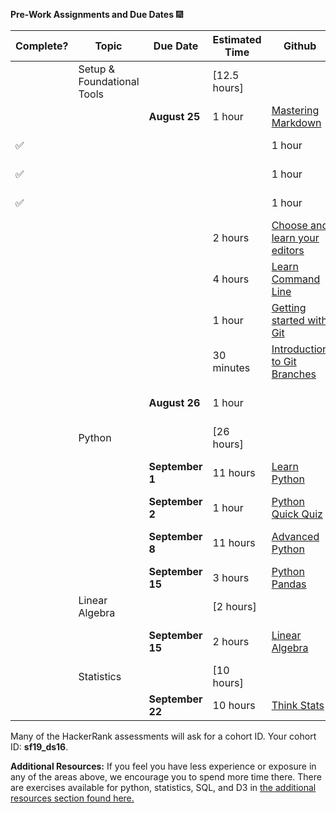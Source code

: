 **Pre-Work Assignments and Due Dates**  :fireworks:


Complete? | Topic | Due Date | Estimated Time | Github | HackerRank
------- | ------- |--------  | -------------- | ------ | ---------- 
  | | Setup & Foundational Tools | | [12.5 hours]		
 |  |  | **August 25**	| 1 hour |	[Mastering Markdown](https://github.com/thisismetis/dsp/blob/master/lessons/markdown)
:white_check_mark: |  | | |  1 hour | [Fork Github Repo](https://github.com/thisismetis/dsp/blob/master/lessons/git_fork)
:white_check_mark: |   | | |  1 hour	| [Python Install](https://github.com/thisismetis/dsp/blob/master/lessons/install)
:white_check_mark: |   | | |  1 hour |	[Jupyter Notebook](https://github.com/thisismetis/dsp/blob/master/lessons/install_jupyter)
 |   | | |  2 hours	| [Choose and learn your editors](https://github.com/thisismetis/dsp/blob/master/lessons/editors)
   | | | |  4 hours	| [Learn Command Line](https://github.com/thisismetis/dsp/blob/master/lessons/command_line)
 |   | | |  1 hour	| [Getting started with Git](https://github.com/thisismetis/dsp/blob/master/lessons/git_intro)
 |   | | |  30 minutes	| [Introduction to Git Branches](https://github.com/thisismetis/dsp/blob/master/lessons/git_branches)
 |   | | **August 26**	|1 hour	| | 	[Foundational Tools Assessment](http://hr.gs/metis_setup_quiz)
 |  | Python |	| [26 hours]		
 |  |  | **September 1**	| 11 hours |	[Learn Python](https://github.com/thisismetis/dsp/blob/master/lessons/python_intro)	| [Python Basics Assessment](https://www.hackerrank.com/tests/8m6rq2l95ce/23fdcf3cdca59977a3283d8200d9055e)
 |   | |  **September 2** |	1 hour	|	[Python Quick Quiz](http://hr.gs/python_quick_quiz)
 |   | |  **September 8** |	11 hours	| [Advanced Python](https://github.com/thisismetis/dsp/blob/master/lessons/python_advanced) |	[Advanced Python Assessment](https://www.hackerrank.com/tests/26irkei0251/6bb559f23e4bb1d1e9cd66fc886f76a9?mc_cid=ac2b0f9662&mc_eid=2dc3f53bdb)
 |   | |  **September 15** |	3 hours |	[Python Pandas](https://github.com/thisismetis/dsp/blob/master/lessons/pandas_intro) |	[Pandas Assessment](https://www.hackerrank.com/tests/beg202nchad/a3ae8be11d8345e83400e68ea9fa10e5)
 |  | Linear Algebra |	| [2 hours]		
 |  |  | **September 15**	 |2 hours	| [Linear Algebra](https://github.com/thisismetis/dsp/blob/master/lessons/linear_algebra)	| [Linear Algebra Assessment](https://www.hackerrank.com/tests/f069ddpl41e/b2a178cb63902abefe98edde08055336?mc_cid=ac2b0f9662&mc_eid=2dc3f53bdb)
 |  | Statistics	| | [10 hours]		
 |  |  | **September 22** |	10 hours |	[Think Stats](https://github.com/thisismetis/dsp/blob/master/lessons/statistics)

Many of the HackerRank assessments will ask for a cohort ID. Your cohort ID: **sf19_ds16**.

**Additional Resources:** If you feel you have less experience or exposure in any of the areas above, we encourage you to spend more time there. There are exercises available for python, statistics, SQL, and D3 in [the additional resources section found here.](https://github.com/thisismetis/dsp/tree/master/lessons/more_resources)
